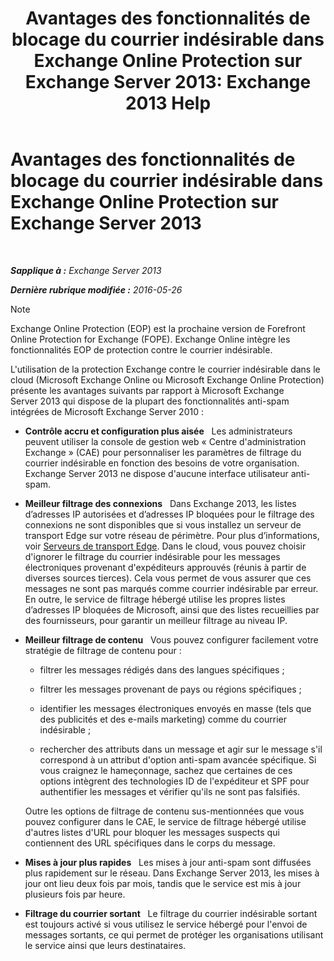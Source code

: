﻿---
title: 'Avantages des fonctionnalités de blocage du courrier indésirable dans Exchange Online Protection sur Exchange Server 2013: Exchange 2013 Help'
TOCTitle: Avantages des fonctionnalités de blocage du courrier indésirable dans Exchange Online Protection sur Exchange Server 2013
ms:assetid: 00e37a3c-3fbc-488f-bdad-d52a3c80fd72
ms:mtpsurl: https://technet.microsoft.com/fr-fr/library/JJ673032(v=EXCHG.150)
ms:contentKeyID: 50477414
ms.date: 04/24/2018
mtps_version: v=EXCHG.150
ms.translationtype: HT
---

# Avantages des fonctionnalités de blocage du courrier indésirable dans Exchange Online Protection sur Exchange Server 2013

 

_**Sapplique à :** Exchange Server 2013_

_**Dernière rubrique modifiée :** 2016-05-26_

> [!NOTE]
> Exchange Online Protection (EOP) est la prochaine version de Forefront Online Protection for Exchange (FOPE). Exchange Online intègre les fonctionnalités EOP de protection contre le courrier indésirable.


L'utilisation de la protection Exchange contre le courrier indésirable dans le cloud (Microsoft Exchange Online ou Microsoft Exchange Online Protection) présente les avantages suivants par rapport à Microsoft Exchange Server 2013 qui dispose de la plupart des fonctionnalités anti-spam intégrées de Microsoft Exchange Server 2010 :

  - **Contrôle accru et configuration plus aisée**   Les administrateurs peuvent utiliser la console de gestion web « Centre d'administration Exchange » (CAE) pour personnaliser les paramètres de filtrage du courrier indésirable en fonction des besoins de votre organisation. Exchange Server 2013 ne dispose d'aucune interface utilisateur anti-spam.

  - **Meilleur filtrage des connexions**   Dans Exchange 2013, les listes d’adresses IP autorisées et d’adresses IP bloquées pour le filtrage des connexions ne sont disponibles que si vous installez un serveur de transport Edge sur votre réseau de périmètre. Pour plus d’informations, voir [Serveurs de transport Edge](edge-transport-servers-exchange-2013-help.md). Dans le cloud, vous pouvez choisir d'ignorer le filtrage du courrier indésirable pour les messages électroniques provenant d'expéditeurs approuvés (réunis à partir de diverses sources tierces). Cela vous permet de vous assurer que ces messages ne sont pas marqués comme courrier indésirable par erreur. En outre, le service de filtrage hébergé utilise les propres listes d’adresses IP bloquées de Microsoft, ainsi que des listes recueillies par des fournisseurs, pour garantir un meilleur filtrage au niveau IP.

  - **Meilleur filtrage de contenu**   Vous pouvez configurer facilement votre stratégie de filtrage de contenu pour :
    
      - filtrer les messages rédigés dans des langues spécifiques ;
    
      - filtrer les messages provenant de pays ou régions spécifiques ;
    
      - identifier les messages électroniques envoyés en masse (tels que des publicités et des e-mails marketing) comme du courrier indésirable ;
    
      - rechercher des attributs dans un message et agir sur le message s'il correspond à un attribut d'option anti-spam avancée spécifique. Si vous craignez le hameçonnage, sachez que certaines de ces options intègrent des technologies ID de l'expéditeur et SPF pour authentifier les messages et vérifier qu'ils ne sont pas falsifiés.
    
    Outre les options de filtrage de contenu sus-mentionnées que vous pouvez configurer dans le CAE, le service de filtrage hébergé utilise d'autres listes d'URL pour bloquer les messages suspects qui contiennent des URL spécifiques dans le corps du message.

  - **Mises à jour plus rapides**   Les mises à jour anti-spam sont diffusées plus rapidement sur le réseau. Dans Exchange Server 2013, les mises à jour ont lieu deux fois par mois, tandis que le service est mis à jour plusieurs fois par heure.

  - **Filtrage du courrier sortant**   Le filtrage du courrier indésirable sortant est toujours activé si vous utilisez le service hébergé pour l'envoi de messages sortants, ce qui permet de protéger les organisations utilisant le service ainsi que leurs destinataires.


